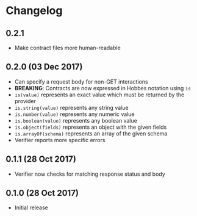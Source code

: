 # Changelog

## 0.2.1

* Make contract files more human-readable

## 0.2.0 (03 Dec 2017)

* Can specify a request body for non-GET interactions
* **BREAKING**: Contracts are now expressed in Hobbes notation using `is`
 * `is(value)` represents an exact value which must be returned by the provider
 * `is.string(value)` represents any string value
 * `is.number(value)` represents any numeric value
 * `is.boolean(value)` represents any boolean value
 * `is.object(fields)` represents an object with the given fields
 * `is.arrayOf(schema)` represents an array of the given schema
* Verifier reports more specific errors

## 0.1.1 (28 Oct 2017)

* Verifier now checks for matching response status and body

## 0.1.0 (28 Oct 2017)

* Initial release
